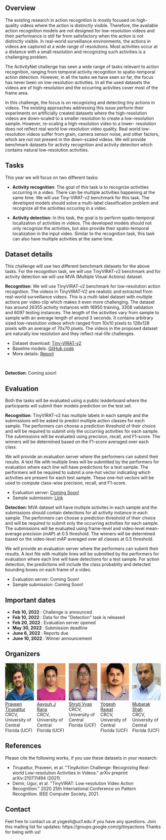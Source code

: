 
## Overview

The existing research in action recognition is mostly focused on high-quality videos where the action is distinctly visible. Therefore, the available action recognition models are not designed for low-resolution videos and their performance is still far from satisfactory when the action is not distinctly visible. In real-world surveillance environments, the actions in videos are captured at a wide range of resolutions. Most activities occur at a distance with a small resolution and recognizing such activities is a challenging problem.
  <br>
  
  The ActivityNet challenge has seen a wide range of tasks relevant to action recognition, ranging from temporal activity recognition to spatio-temporal action detection. However, in all the tasks we have seen so far, the focus has never been on low-resolution activities. In all the used datasets the videos are of high-resolution and the occurring activities cover most of the frame area.
  <br>
  
  In this challenge, the focus is on recognizing and detecting tiny actions in videos. The existing approaches addressing this issue perform their experiments on artificially created datasets where the high-resolution videos are down-scaled to a smaller resolution to create a low-resolution sample. However, re-scaling a high-resolution video to a lower- resolution does not reflect real world low-resolution video quality. Real world low-resolution videos suffer from grain, camera sensor noise, and other factors, which are not not present in the down-scaled videos. We will provide benchmark datasets for activity recognition and activity detection which contains natural low-resolution activities.
  <br>

## Tasks
This year we will focus on two different tasks:

- **Activity recognition**: The goal of this task is to recognize activities occurring in a video. There can be multiple activities happening at the same time. We will use Tiny-VIRAT-v2 benchmark for this task. The developed models should solve a multi-label classification problem and recognize all the activities occuring in a video. 

- **Activity detection**: In this task, the goal is to perform spatio-temporal localization of activities in videos. The developed models should not only recognize the activities, but also provide their spatio-temporal localization in the input video. Similar to the recognition task, this task can also have multiple activities at the same time. 

## Dataset details
This challenge will use two different benchmark datasets for the above tasks. For the recognition task, we will use TinyVIRAT-v2 benchmark and for activity detection we will use MVA (Multiple Visual Actions) dataset. 

  **Recognition**: We will use TinyVIRAT-v2 benchmark for low-resolution action recognition. The videos in TinyVIRAT-V2 are realistic and extracted from real-world surveillance videos. This is a multi-label dataset with multiple actions per video clip which makes it even more challenging. The dataset has around 26355 activity instances with 16950 training, 3308 validation and 6097 testing instances. The length of the activities vary from sample to sample with an average length of around 3 seconds. It contains arbitrary sized low-resolution videos which ranged from 10x10 pixels to 128x128 pixels with an average of 70x70 pixels. The videos in the proposed dataset are naturally low resolution and they reflect real-life challenges.
  <br>
  
- Dataset download: <a href="https://www.crcv.ucf.edu/tiny-actions-challenge-cvpr2021/data/TinyVIRAT-v2.zip"> Tiny-VIRAT-v2</a>
- Baseline models: <a href="https://github.com/aayushjr/tinyAction"> GitHub code</a>
- More details: <a href="https://arxiv.org/pdf/2107.11494.pdf">Report</a>    
<br>

  **Detection**: Coming soon!     

  
## Evaluation
Both the tasks will be evaluated using a public leaderboard where the participants will submit their models prediction on the test set.


  **Recognition**: TinyVIRAT-v2 has multiple labels in each sample and the submissions will be asked to predict multiple action classes for each sample. The performers can choose a prediction threshold of their choice and will be required to submit only the occurring activities for each sample. The submissions will be evaluated using precision, recall, and F1-score. The winners will be determined based on the F1-score averaged over each class.
  <br>
  
  We will provide an evaluation server where the performers can submit their results. A text file with multiple lines will be submitted by the performers for evaluation where each line will have predictions for a test sample. The performers will be required to submit a one-hot vector indicating which activities are present for each test sample. These one-hot vectors will be used to compute class-wise precision, recall, and F1-score. 
  <br>  
  
  - Evaluation server: <a href=""> Coming Soon! </a>
  - Sample submission: <a href="https://www.crcv.ucf.edu/tiny-actions-challenge-cvpr2021/data/submission_sample.zip"> Link </a>

  **Detection**: MVA dataset will have multiple activites in each sample and the submissions should contain detections for all activity instance in each sample. The performers can choose a prediction threshold of their choice and will be required to submit only the occurring activities for each sample. The submissions will be evaluated using frame-level and video-level mean-average precision (mAP) at 0.5 threshold. The winners will be determined based on the video-level mAP averaged over all classes at 0.5 threshold.
  <br>
  
  We will provide an evaluation server where the performers can submit their results. A text file with multiple lines will be submitted by the performers for evaluation where each line will have detections for a test sample. For action detection, the predictions will include the class probablity and detected bounding boxes on each frame of a video.
  <br>  
  
  - Evaluation server: Coming Soon!
  - Sample submission: Coming Soon!


## Important dates
- <strong> Feb 10, 2022 </strong>: Challenge is announced
- <strong> Feb 10, 2022 </strong>: Data for the "Detection" task is released
- <strong> Feb 20, 2022 </strong>: Evaluation server opened
- <strong> May 30, 2022 </strong>: Submission deadline
- <strong> June 6, 2022 </strong>: Reports due
- <strong> June 10, 2022 </strong>: Winner announcement 

## Organizers
<div style="display: flex">
  <div style="width:22.5%">
    <a href="https://www.linkedin.com/in/praveen-tirupattur-2044ba51/">
    <img alt="Praveen" src="pics/praveen.jpg">
    </a><br>
    <a href="https://www.linkedin.com/in/praveen-tirupattur-2044ba51/">Praveen Tirupattur</a><br>
    CRCV, University of Central Florida (UCF)
  </div>
  
  <div style="width:2.5%">
  </div>
   
  <div style="width:22.5%">
    <a href="">
    <img alt="Aayush" src="pics/aayush.jpg">
    </a><br>
    <a href="">Aaysuh J Rana</a><br>
    CRCV, University of Central Florida (UCF)
  </div>
   
  <div style="width:2.5%">
  </div>  

  <div style="width:22.5%">
    <a href="">
    <img alt="Shruti Vyas" src="pics/shruti.jpg">
    </a><br>
    <a href="">Shruti Vyas</a><br>
    CRCV, University of Central Florida (UCF)
  </div>
  
  <div style="width:2.5%">
  </div>
   
  <div style="width:22.5%">
    <a href="https://www.crcv.ucf.edu/person/rawat/">
    <img alt="Yogesh Rawat" src="pics/yogesh.jpg">
    </a><br>
  <a href="https://www.crcv.ucf.edu/person/rawat/">Yogesh Rawat</a><br>
    CRCV, University of Central Florida (UCF)
  </div>
  
  <div style="width:2.5%">
  </div> 
   
  <div style="width:22.5%">
    <a href="https://www.crcv.ucf.edu/person/mubarak-shah">
    <img alt="Mubarak Shah" src="pics/mubarak.jpg">
    </a><br>
  <a href="https://www.crcv.ucf.edu/person/mubarak-shah">Mubarak Shah</a><br>
    CRCV, University of Central Florida (UCF)
  </div>
  
</div>


## References
<div>
  Please cite the following works, if you use these datasets in your research:
  <ul>
    <li> Tirupattur, Praveen, et al. "TinyAction Challenge: Recognizing Real-world Low-resolution Activities in Videos." arXiv preprint arXiv:2107.11494 (2021).       </li>
    <li> Demir, Ugur, et al. "TinyVIRAT: Low-resolution Video Action Recognition." 2020 25th International Conference on Pattern Recognition. IEEE Computer Society, 2021. </li>
  </ul>
</div>

## Contact
<div>
Feel free to contact us at yogesh@ucf.edu if you have any questions.
Join this mailing list for updates: https://groups.google.com/g/tinyactions
Thanks for being with us!
</div>



